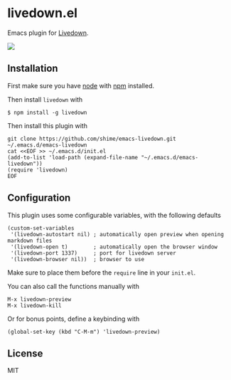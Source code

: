 # livedown.el

Emacs plugin for [Livedown](https://github.com/shime/livedown).

![](https://twobucks.co/assets/emacs-livedown.gif)

## Installation

First make sure you have [node](http://nodejs.org/) with [npm](https://www.npmjs.org/) installed.

Then install `livedown` with

    $ npm install -g livedown

Then install this plugin with

```shell
git clone https://github.com/shime/emacs-livedown.git ~/.emacs.d/emacs-livedown
cat <<EOF >> ~/.emacs.d/init.el
(add-to-list 'load-path (expand-file-name "~/.emacs.d/emacs-livedown"))
(require 'livedown)
EOF
```

## Configuration

This plugin uses some configurable variables, with the following defaults

```elisp
(custom-set-variables
 '(livedown-autostart nil) ; automatically open preview when opening markdown files
 '(livedown-open t)        ; automatically open the browser window
 '(livedown-port 1337)     ; port for livedown server
 '(livedown-browser nil))  ; browser to use
```

Make sure to place them before the `require` line in your `init.el`.

You can also call the functions manually with

```elisp
M-x livedown-preview
M-x livedown-kill
```

Or for bonus points, define a keybinding with

```elisp
(global-set-key (kbd "C-M-m") 'livedown-preview)
```

## License

MIT
